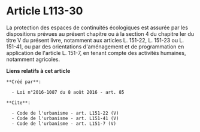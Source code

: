# Article L113-30

La protection des espaces de continuités écologiques est assurée par les dispositions prévues au présent chapitre ou à la
section 4 du chapitre Ier du titre V du présent livre, notamment aux articles L. 151-22, L. 151-23 ou L. 151-41, ou par des
orientations d'aménagement et de programmation en application de l'article L. 151-7, en tenant compte des activités humaines,
notamment agricoles.

**Liens relatifs à cet article**

	**Créé par**:

	  - Loi n°2016-1087 du 8 août 2016 - art. 85

	**Cite**:

	  - Code de l'urbanisme - art. L151-22 (V)
	  - Code de l'urbanisme - art. L151-41 (V)
	  - Code de l'urbanisme - art. L151-7 (V)
